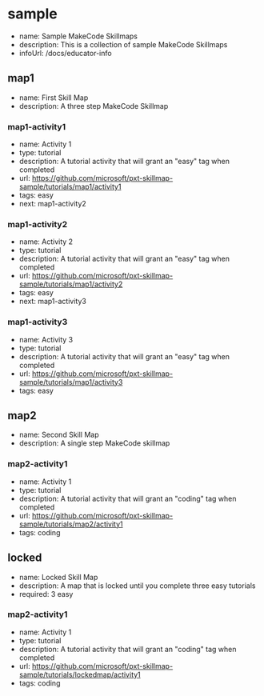# sample
* name: Sample MakeCode Skillmaps
* description: This is a collection of sample MakeCode Skillmaps
* infoUrl: /docs/educator-info


## map1
* name: First Skill Map
* description: A three step MakeCode Skillmap

### map1-activity1

* name: Activity 1
* type: tutorial
* description: A tutorial activity that will grant an "easy" tag when completed
* url: https://github.com/microsoft/pxt-skillmap-sample/tutorials/map1/activity1
* tags: easy
* next: map1-activity2

### map1-activity2

* name: Activity 2
* type: tutorial
* description: A tutorial activity that will grant an "easy" tag when completed
* url: https://github.com/microsoft/pxt-skillmap-sample/tutorials/map1/activity2
* tags: easy
* next: map1-activity3

### map1-activity3

* name: Activity 3
* type: tutorial
* description: A tutorial activity that will grant an "easy" tag when completed
* url: https://github.com/microsoft/pxt-skillmap-sample/tutorials/map1/activity3
* tags: easy


## map2
* name: Second Skill Map
* description: A single step MakeCode skillmap

### map2-activity1

* name: Activity 1
* type: tutorial
* description: A tutorial activity that will grant an "coding" tag when completed
* url: https://github.com/microsoft/pxt-skillmap-sample/tutorials/map2/activity1
* tags: coding

## locked
* name: Locked Skill Map
* description: A map that is locked until you complete three easy tutorials
* required: 3 easy

### map2-activity1

* name: Activity 1
* type: tutorial
* description: A tutorial activity that will grant an "coding" tag when completed
* url: https://github.com/microsoft/pxt-skillmap-sample/tutorials/lockedmap/activity1
* tags: coding